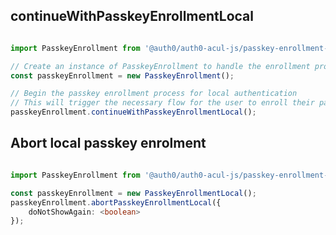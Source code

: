 
## continueWithPasskeyEnrollmentLocal

```typescript

import PasskeyEnrollment from '@auth0/auth0-acul-js/passkey-enrollment-local';

// Create an instance of PasskeyEnrollment to handle the enrollment process
const passkeyEnrollment = new PasskeyEnrollment();

// Begin the passkey enrollment process for local authentication
// This will trigger the necessary flow for the user to enroll their passkey
passkeyEnrollment.continueWithPasskeyEnrollmentLocal();

```


## Abort local passkey enrolment

```typescript

import PasskeyEnrollment from '@auth0/auth0-acul-js/passkey-enrollment-local';

const passkeyEnrollment = new PasskeyEnrollmentLocal();
passkeyEnrollment.abortPasskeyEnrollmentLocal({
    doNotShowAgain: <boolean>
});

```
